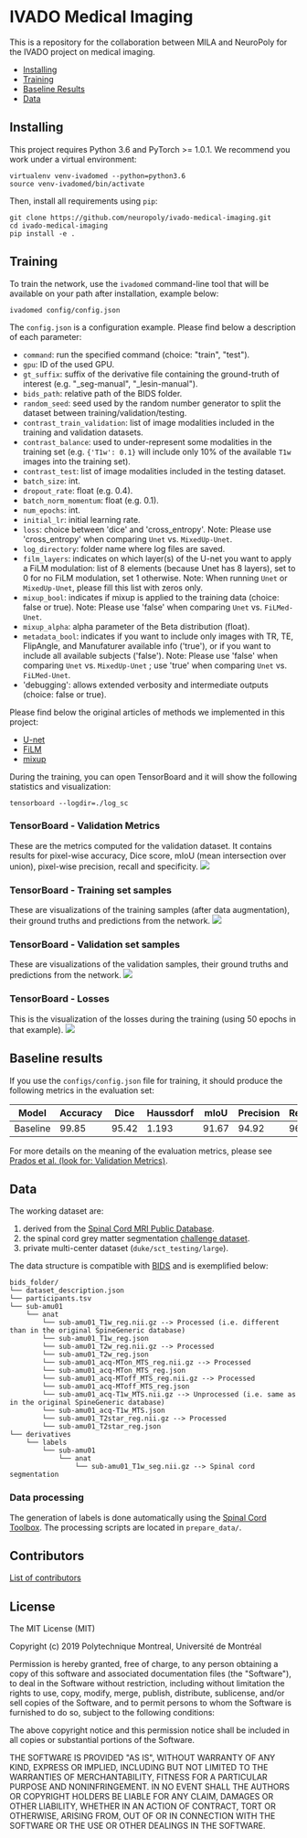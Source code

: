 # IVADO Medical Imaging
This is a repository for the collaboration between MILA and NeuroPoly for the IVADO project on medical imaging.

- [Installing](#installing)
- [Training](#training)
- [Baseline Results](#baseline-results)
- [Data](#data)


## Installing

This project requires Python 3.6 and PyTorch >= 1.0.1. We recommend you work under a virtual environment:

~~~
virtualenv venv-ivadomed --python=python3.6
source venv-ivadomed/bin/activate
~~~

Then, install all requirements using `pip`:

```
git clone https://github.com/neuropoly/ivado-medical-imaging.git
cd ivado-medical-imaging
pip install -e .
```

## Training

To train the network, use the `ivadomed` command-line tool that will be available on your path after installation, example below:

```
ivadomed config/config.json
```

The `config.json` is a configuration example.
Please find below a description of each parameter:
- `command`: run the specified command (choice: "train", "test").
- `gpu`: ID of the used GPU.
- `gt_suffix`: suffix of the derivative file containing the ground-truth of interest (e.g. "_seg-manual", "_lesin-manual").
- `bids_path`: relative path of the BIDS folder.
- `random_seed`: seed used by the random number generator to split the dataset between training/validation/testing.
- `contrast_train_validation`: list of image modalities included in the training and validation datasets.
- `contrast_balance`: used to under-represent some modalities in the training set (e.g. `{'T1w': 0.1}` will include only 10% of the available `T1w` images into the training set).
- `contrast_test`: list of image modalities included in the testing dataset.
- `batch_size`: int.
- `dropout_rate`: float (e.g. 0.4).
- `batch_norm_momentum`: float (e.g. 0.1).
- `num_epochs`: int.
- `initial_lr`: initial learning rate.
- `loss`: choice between 'dice' and 'cross_entropy'. Note: Please use 'cross_entropy' when comparing `Unet` vs. `MixedUp-Unet`.
- `log_directory`: folder name where log files are saved.
- `film_layers`: indicates on which layer(s) of the U-net you want to apply a FiLM modulation: list of 8 elements (because Unet has 8 layers), set to 0 for no FiLM modulation, set 1 otherwise. Note: When running `Unet` or `MixedUp-Unet`, please fill this list with zeros only.
- `mixup_bool`: indicates if mixup is applied to the training data (choice: false or true). Note: Please use 'false' when comparing `Unet` vs. `FiLMed-Unet`.
- `mixup_alpha`: alpha parameter of the Beta distribution (float).
- `metadata_bool`: indicates if you want to include only images with TR, TE, FlipAngle, and Manufaturer available info ('true'), or if you want to include all available subjects ('false'). Note: Please use 'false' when comparing `Unet` vs. `MixedUp-Unet` ; use 'true' when comparing `Unet` vs. `FiLMed-Unet`.
- 'debugging': allows extended verbosity and intermediate outputs (choice: false or true).

Please find below the original articles of methods we implemented in this project:
- [U-net](https://arxiv.org/pdf/1505.04597.pdf)
- [FiLM](https://arxiv.org/pdf/1709.07871.pdf)
- [mixup](https://arxiv.org/pdf/1710.09412.pdf)

During the training, you can open TensorBoard and it will show the following statistics and visualization:

```
tensorboard --logdir=./log_sc
```
### TensorBoard - Validation Metrics
These are the metrics computed for the validation dataset. It contains results for pixel-wise accuracy, Dice score, mIoU (mean intersection over union), pixel-wise precision, recall and specificity.
![](/images/validation_metrics.png)

### TensorBoard - Training set samples
These are visualizations of the training samples (after data augmentation), their ground truths and predictions from the network.
![](/images/train_vis.png)

### TensorBoard - Validation set samples
These are visualizations of the validation samples, their ground truths and predictions from the network.
![](/images/validation_vis.png)

### TensorBoard - Losses
This is the visualization of the losses during the training (using 50 epochs in that example).
![](/images/losses.png)

## Baseline results
If you use the `configs/config.json` file for training, it should produce the following metrics in the evaluation set:

| Model    | Accuracy | Dice  | Haussdorf | mIoU  | Precision | Recall | Specificity |
|----------|----------|-------|-----------|-------|-----------|--------|-------------|
| Baseline | 99.85    | 95.42 | 1.193     | 91.67 | 94.92     | 96.07  | 99.92       |

For more details on the meaning of the evaluation metrics, please see [Prados et al. (look for: Validation Metrics)](https://www.sciencedirect.com/science/article/pii/S1053811917302185#s0050).

## Data

The working dataset are:
1. derived from the [Spinal Cord MRI Public Database](https://openneuro.org/datasets/ds001919).
2. the spinal cord grey matter segmentation [challenge dataset](https://www.sciencedirect.com/science/article/pii/S1053811917302185#s0050).
3. private multi-center dataset (`duke/sct_testing/large`).
 
The data structure is compatible with [BIDS](http://bids.neuroimaging.io/) and is exemplified below:
~~~
bids_folder/
└── dataset_description.json
└── participants.tsv
└── sub-amu01
    └── anat
        └── sub-amu01_T1w_reg.nii.gz --> Processed (i.e. different than in the original SpineGeneric database)
        └── sub-amu01_T1w_reg.json
        └── sub-amu01_T2w_reg.nii.gz --> Processed
        └── sub-amu01_T2w_reg.json
        └── sub-amu01_acq-MTon_MTS_reg.nii.gz --> Processed
        └── sub-amu01_acq-MTon_MTS_reg.json
        └── sub-amu01_acq-MToff_MTS_reg.nii.gz --> Processed
        └── sub-amu01_acq-MToff_MTS_reg.json
        └── sub-amu01_acq-T1w_MTS.nii.gz --> Unprocessed (i.e. same as in the original SpineGeneric database)
        └── sub-amu01_acq-T1w_MTS.json
        └── sub-amu01_T2star_reg.nii.gz --> Processed
        └── sub-amu01_T2star_reg.json
└── derivatives
    └── labels
        └── sub-amu01
            └── anat
                └── sub-amu01_T1w_seg.nii.gz --> Spinal cord segmentation
~~~

### Data processing

The generation of labels is done automatically using the [Spinal Cord Toolbox](https://github.com/neuropoly/spinalcordtoolbox). The processing scripts are located in `prepare_data/`.

## Contributors
[List of contributors](https://github.com/neuropoly/ivado-medical-imaging/graphs/contributors)

## License

The MIT License (MIT)

Copyright (c) 2019 Polytechnique Montreal, Université de Montréal

Permission is hereby granted, free of charge, to any person obtaining a copy of this software and associated documentation files (the "Software"), to deal in the Software without restriction, including without limitation the rights to use, copy, modify, merge, publish, distribute, sublicense, and/or sell copies of the Software, and to permit persons to whom the Software is furnished to do so, subject to the following conditions:

The above copyright notice and this permission notice shall be included in all copies or substantial portions of the Software.

THE SOFTWARE IS PROVIDED "AS IS", WITHOUT WARRANTY OF ANY KIND, EXPRESS OR IMPLIED, INCLUDING BUT NOT LIMITED TO THE WARRANTIES OF MERCHANTABILITY, FITNESS FOR A PARTICULAR PURPOSE AND NONINFRINGEMENT. IN NO EVENT SHALL THE AUTHORS OR COPYRIGHT HOLDERS BE LIABLE FOR ANY CLAIM, DAMAGES OR OTHER LIABILITY, WHETHER IN AN ACTION OF CONTRACT, TORT OR OTHERWISE, ARISING FROM, OUT OF OR IN CONNECTION WITH THE SOFTWARE OR THE USE OR OTHER DEALINGS IN THE SOFTWARE.
